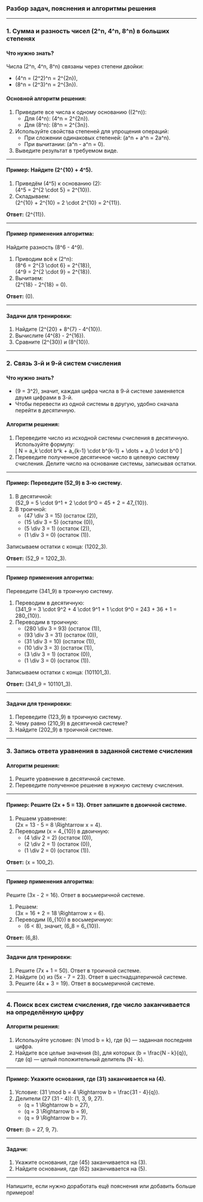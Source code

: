 ### Разбор задач, пояснения и алгоритмы решения  

---

### **1. Сумма и разность чисел \(2^n, 4^n, 8^n\) в больших степенях**

#### **Что нужно знать?**
Числа \(2^n, 4^n, 8^n\) связаны через степени двойки:  
- \(4^n = (2^2)^n = 2^{2n}\),  
- \(8^n = (2^3)^n = 2^{3n}\).  

#### **Основной алгоритм решения:**  
1. Приведите все числа к одному основанию (\(2^n\)):  
   - Для \(4^n\): \(4^n = 2^{2n}\).  
   - Для \(8^n\): \(8^n = 2^{3n}\).  
2. Используйте свойства степеней для упрощения операций:  
   - При сложении одинаковых степеней: \(a^n + a^n = 2a^n\).  
   - При вычитании: \(a^n - a^n = 0\).  
3. Выведите результат в требуемом виде.  

---

#### **Пример:** Найдите \(2^{10} + 4^5\).  
1. Приведём \(4^5\) к основанию \(2\):  
   \(4^5 = 2^{2 \cdot 5} = 2^{10}\).  
2. Складываем:  
   \(2^{10} + 2^{10} = 2 \cdot 2^{10} = 2^{11}\).  

**Ответ:** \(2^{11}\).  

---

#### **Пример применения алгоритма:**  
Найдите разность \(8^6 - 4^9\).  
1. Приводим всё к \(2^n\):  
   \(8^6 = 2^{3 \cdot 6} = 2^{18}\),  
   \(4^9 = 2^{2 \cdot 9} = 2^{18}\).  
2. Вычитаем:  
   \(2^{18} - 2^{18} = 0\).  

**Ответ:** \(0\).  

---

#### **Задачи для тренировки:**  
1. Найдите \(2^{20} + 8^{7} - 4^{10}\).  
2. Вычислите \(4^{8} - 2^{16}\).  
3. Сравните \(2^{30}\) и \(8^{10}\).  

---

### **2. Связь 3-й и 9-й систем счисления**

#### **Что нужно знать?**
- \(9 = 3^2\), значит, каждая цифра числа в 9-й системе заменяется двумя цифрами в 3-й.  
- Чтобы перевести из одной системы в другую, удобно сначала перейти в десятичную.  

#### **Алгоритм решения:**  
1. Переведите число из исходной системы счисления в десятичную. Используйте формулу:  
   \[
   N = a_k \cdot b^k + a_{k-1} \cdot b^{k-1} + \dots + a_0 \cdot b^0
   \]  
2. Переведите полученное десятичное число в целевую систему счисления. Делите число на основание системы, записывая остатки.  

---

#### **Пример:** Переведите \(52_9\) в 3-ю систему.  
1. В десятичной:  
   \(52_9 = 5 \cdot 9^1 + 2 \cdot 9^0 = 45 + 2 = 47_{10}\).  
2. В троичной:  
   - \(47 \div 3 = 15\) (остаток \(2\)),  
   - \(15 \div 3 = 5\) (остаток \(0\)),  
   - \(5 \div 3 = 1\) (остаток \(2\)),  
   - \(1 \div 3 = 0\) (остаток \(1\)).  

Записываем остатки с конца: \(1202_3\).  

**Ответ:** \(52_9 = 1202_3\).  

---

#### **Пример применения алгоритма:**  
Переведите \(341_9\) в троичную систему.  
1. Переводим в десятичную:  
   \(341_9 = 3 \cdot 9^2 + 4 \cdot 9^1 + 1 \cdot 9^0 = 243 + 36 + 1 = 280_{10}\).  
2. Переводим в троичную:  
   - \(280 \div 3 = 93\) (остаток \(1\)),  
   - \(93 \div 3 = 31\) (остаток \(0\)),  
   - \(31 \div 3 = 10\) (остаток \(1\)),  
   - \(10 \div 3 = 3\) (остаток \(1\)),  
   - \(3 \div 3 = 1\) (остаток \(0\)),  
   - \(1 \div 3 = 0\) (остаток \(1\)).  

Записываем остатки с конца: \(101101_3\).  

**Ответ:** \(341_9 = 101101_3\).  

---

#### **Задачи для тренировки:**  
1. Переведите \(123_9\) в троичную систему.  
2. Чему равно \(210_9\) в десятичной системе?  
3. Найдите \(202_9\) в троичной системе.  

---

### **3. Запись ответа уравнения в заданной системе счисления**

#### **Алгоритм решения:**  
1. Решите уравнение в десятичной системе.  
2. Переведите полученное решение в нужную систему счисления.  

---

#### **Пример:** Решите \(2x + 5 = 13\). Ответ запишите в двоичной системе.  
1. Решаем уравнение:  
   \(2x = 13 - 5 = 8 \Rightarrow x = 4\).  
2. Переводим \(x = 4_{10}\) в двоичную:  
   - \(4 \div 2 = 2\) (остаток \(0\)),  
   - \(2 \div 2 = 1\) (остаток \(0\)),  
   - \(1 \div 2 = 0\) (остаток \(1\)).  

**Ответ:** \(x = 100_2\).  

---

#### **Пример применения алгоритма:**  
Решите \(3x - 2 = 16\). Ответ в восьмеричной системе.  
1. Решаем:  
   \(3x = 16 + 2 = 18 \Rightarrow x = 6\).  
2. Переводим \(6_{10}\) в восьмеричную:  
   - \(6 < 8\), значит, \(6_8 = 6_{10}\).  

**Ответ:** \(6_8\).  

---

#### **Задачи для тренировки:**  
1. Решите \(7x + 1 = 50\). Ответ в троичной системе.  
2. Найдите \(x\) из \(5x - 7 = 23\). Ответ в шестнадцатеричной системе.  
3. Решите \(4x + 3 = 19\). Ответ в восьмеричной системе.  

---

### **4. Поиск всех систем счисления, где число заканчивается на определённую цифру**

#### **Алгоритм решения:**  
1. Используйте условие: \(N \mod b = k\), где \(k\) — заданная последняя цифра.  
2. Найдите все целые значения \(b\), для которых \(b = \frac{N - k}{q}\), где \(q\) — целый положительный делитель \(N - k\).  

---

#### **Пример:** Укажите основания, где \(31\) заканчивается на \(4\).  
1. Условие: \(31 \mod b = 4 \Rightarrow b = \frac{31 - 4}{q}\).  
2. Делители \(27 (31 - 4)\): \(1, 3, 9, 27\).  
   - \(q = 1 \Rightarrow b = 27\),  
   - \(q = 3 \Rightarrow b = 9\),  
   - \(q = 9 \Rightarrow b = 7\).  

**Ответ:** \(b = 27, 9, 7\).  

---

#### Задачи:  
1. Укажите основания, где \(45\) заканчивается на \(3\).  
2. Найдите основания, где \(62\) заканчивается на \(5\).  

---

Напишите, если нужно доработать ещё пояснения или добавить больше примеров!
